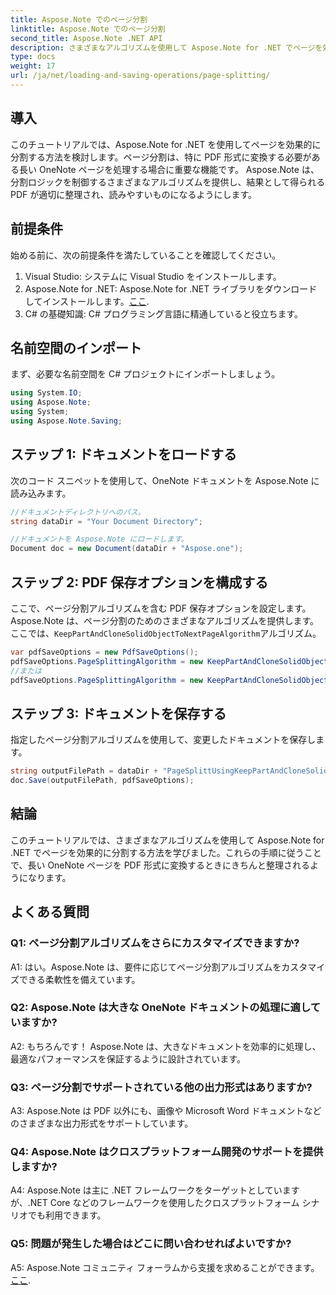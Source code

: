 ```yaml
---
title: Aspose.Note でのページ分割
linktitle: Aspose.Note でのページ分割
second_title: Aspose.Note .NET API
description: さまざまなアルゴリズムを使用して Aspose.Note for .NET でページを効果的に分割する方法を学びます。 OneNote ドキュメントを PDF 形式できちんと整理します。
type: docs
weight: 17
url: /ja/net/loading-and-saving-operations/page-splitting/
---
```

## 導入

このチュートリアルでは、Aspose.Note for .NET を使用してページを効果的に分割する方法を検討します。ページ分割は、特に PDF 形式に変換する必要がある長い OneNote ページを処理する場合に重要な機能です。 Aspose.Note は、分割ロジックを制御するさまざまなアルゴリズムを提供し、結果として得られる PDF が適切に整理され、読みやすいものになるようにします。

## 前提条件

始める前に、次の前提条件を満たしていることを確認してください。

1. Visual Studio: システムに Visual Studio をインストールします。
2.  Aspose.Note for .NET: Aspose.Note for .NET ライブラリをダウンロードしてインストールします。[ここ](https://releases.aspose.com/note/net/).
3. C# の基礎知識: C# プログラミング言語に精通していると役立ちます。

## 名前空間のインポート

まず、必要な名前空間を C# プロジェクトにインポートしましょう。

```csharp
using System.IO;
using Aspose.Note;
using System;
using Aspose.Note.Saving;
```

## ステップ 1: ドキュメントをロードする

次のコード スニペットを使用して、OneNote ドキュメントを Aspose.Note に読み込みます。

```csharp
//ドキュメントディレクトリへのパス。
string dataDir = "Your Document Directory";

//ドキュメントを Aspose.Note にロードします。
Document doc = new Document(dataDir + "Aspose.one");
```

## ステップ 2: PDF 保存オプションを構成する

ここで、ページ分割アルゴリズムを含む PDF 保存オプションを設定します。 Aspose.Note は、ページ分割のためのさまざまなアルゴリズムを提供します。ここでは、`KeepPartAndCloneSolidObjectToNextPageAlgorithm`アルゴリズム。

```csharp
var pdfSaveOptions = new PdfSaveOptions();
pdfSaveOptions.PageSplittingAlgorithm = new KeepPartAndCloneSolidObjectToNextPageAlgorithm(100);
//または
pdfSaveOptions.PageSplittingAlgorithm = new KeepPartAndCloneSolidObjectToNextPageAlgorithm(400);
```

## ステップ 3: ドキュメントを保存する

指定したページ分割アルゴリズムを使用して、変更したドキュメントを保存します。

```csharp
string outputFilePath = dataDir + "PageSplittUsingKeepPartAndCloneSolidObjectToNextPageAlgorithm_out.pdf";
doc.Save(outputFilePath, pdfSaveOptions);
```

## 結論

このチュートリアルでは、さまざまなアルゴリズムを使用して Aspose.Note for .NET でページを効果的に分割する方法を学びました。これらの手順に従うことで、長い OneNote ページを PDF 形式に変換するときにきちんと整理されるようになります。

## よくある質問

### Q1: ページ分割アルゴリズムをさらにカスタマイズできますか?

A1: はい。Aspose.Note は、要件に応じてページ分割アルゴリズムをカスタマイズできる柔軟性を備えています。

### Q2: Aspose.Note は大きな OneNote ドキュメントの処理に適していますか?

A2: もちろんです！ Aspose.Note は、大きなドキュメントを効率的に処理し、最適なパフォーマンスを保証するように設計されています。

### Q3: ページ分割でサポートされている他の出力形式はありますか?

A3: Aspose.Note は PDF 以外にも、画像や Microsoft Word ドキュメントなどのさまざまな出力形式をサポートしています。

### Q4: Aspose.Note はクロスプラットフォーム開発のサポートを提供しますか?

A4: Aspose.Note は主に .NET フレームワークをターゲットとしていますが、.NET Core などのフレームワークを使用したクロスプラットフォーム シナリオでも利用できます。

### Q5: 問題が発生した場合はどこに問い合わせればよいですか?

 A5: Aspose.Note コミュニティ フォーラムから支援を求めることができます。[ここ](https://forum.aspose.com/c/note/28).